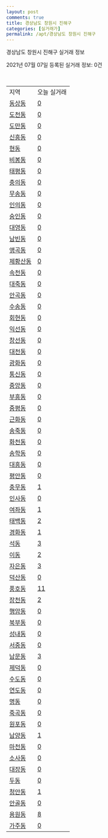 ```yaml
---
layout: post
comments: true
title: 경상남도 창원시 진해구
categories: [실거래가]
permalink: /apt/경상남도 창원시 진해구
---
```


경상남도 창원시 진해구 실거래 정보

2021년 07월 07일 등록된 실거래 정보: 0건

<script type="text/javascript">
  google.charts.load('current', {'packages':['corechart']});
  google.charts.setOnLoadCallback(drawChart);

  function drawChart() {
    var data = google.visualization.arrayToDataTable([['거래일', '매매', '전월세', '전매'], ['20-07', 236, 250, 0], ['20-08', 196, 392, 0], ['20-09', 309, 385, 1], ['20-10', 282, 316, 1], ['20-11', 808, 354, 0], ['20-12', 428, 396, 3], ['21-01', 226, 361, 1], ['21-02', 195, 295, 0], ['21-03', 235, 275, 0], ['21-04', 307, 235, 0], ['21-05', 250, 469, 6], ['21-06', 152, 181, 6], ['21-07', 0, 16, 0]]);

    var options = {
      title: '최근 유형별 거래량 추이',
      legend: { position: 'bottom' }
    };

    var chart = new google.visualization.LineChart(document.getElementById('columnchart_material'));
    chart.draw(data, (options));
  }
</script>

<div id="columnchart_material" style="width: 95%; margin-left: -35px"></div>
<br>
<table class="sortable">
  <tr>
    <td>지역</td>
    <td>오늘 실거래</td>
  </tr>

  
  <tr class="item">
    <td><a href="경상남도 창원시 진해구 동상동">동상동</a></td>
    <td><a href="경상남도 창원시 진해구 동상동">0</a></td>
  </tr>
    

  <tr class="item">
    <td><a href="경상남도 창원시 진해구 도천동">도천동</a></td>
    <td><a href="경상남도 창원시 진해구 도천동">0</a></td>
  </tr>
    

  <tr class="item">
    <td><a href="경상남도 창원시 진해구 도만동">도만동</a></td>
    <td><a href="경상남도 창원시 진해구 도만동">0</a></td>
  </tr>
    

  <tr class="item">
    <td><a href="경상남도 창원시 진해구 신흥동">신흥동</a></td>
    <td><a href="경상남도 창원시 진해구 신흥동">0</a></td>
  </tr>
    

  <tr class="item">
    <td><a href="경상남도 창원시 진해구 현동">현동</a></td>
    <td><a href="경상남도 창원시 진해구 현동">0</a></td>
  </tr>
    

  <tr class="item">
    <td><a href="경상남도 창원시 진해구 비봉동">비봉동</a></td>
    <td><a href="경상남도 창원시 진해구 비봉동">0</a></td>
  </tr>
    

  <tr class="item">
    <td><a href="경상남도 창원시 진해구 태평동">태평동</a></td>
    <td><a href="경상남도 창원시 진해구 태평동">0</a></td>
  </tr>
    

  <tr class="item">
    <td><a href="경상남도 창원시 진해구 충의동">충의동</a></td>
    <td><a href="경상남도 창원시 진해구 충의동">0</a></td>
  </tr>
    

  <tr class="item">
    <td><a href="경상남도 창원시 진해구 무송동">무송동</a></td>
    <td><a href="경상남도 창원시 진해구 무송동">0</a></td>
  </tr>
    

  <tr class="item">
    <td><a href="경상남도 창원시 진해구 인의동">인의동</a></td>
    <td><a href="경상남도 창원시 진해구 인의동">0</a></td>
  </tr>
    

  <tr class="item">
    <td><a href="경상남도 창원시 진해구 숭인동">숭인동</a></td>
    <td><a href="경상남도 창원시 진해구 숭인동">0</a></td>
  </tr>
    

  <tr class="item">
    <td><a href="경상남도 창원시 진해구 대영동">대영동</a></td>
    <td><a href="경상남도 창원시 진해구 대영동">0</a></td>
  </tr>
    

  <tr class="item">
    <td><a href="경상남도 창원시 진해구 남빈동">남빈동</a></td>
    <td><a href="경상남도 창원시 진해구 남빈동">0</a></td>
  </tr>
    

  <tr class="item">
    <td><a href="경상남도 창원시 진해구 앵곡동">앵곡동</a></td>
    <td><a href="경상남도 창원시 진해구 앵곡동">0</a></td>
  </tr>
    

  <tr class="item">
    <td><a href="경상남도 창원시 진해구 제황산동">제황산동</a></td>
    <td><a href="경상남도 창원시 진해구 제황산동">0</a></td>
  </tr>
    

  <tr class="item">
    <td><a href="경상남도 창원시 진해구 속천동">속천동</a></td>
    <td><a href="경상남도 창원시 진해구 속천동">0</a></td>
  </tr>
    

  <tr class="item">
    <td><a href="경상남도 창원시 진해구 대죽동">대죽동</a></td>
    <td><a href="경상남도 창원시 진해구 대죽동">0</a></td>
  </tr>
    

  <tr class="item">
    <td><a href="경상남도 창원시 진해구 안곡동">안곡동</a></td>
    <td><a href="경상남도 창원시 진해구 안곡동">0</a></td>
  </tr>
    

  <tr class="item">
    <td><a href="경상남도 창원시 진해구 수송동">수송동</a></td>
    <td><a href="경상남도 창원시 진해구 수송동">0</a></td>
  </tr>
    

  <tr class="item">
    <td><a href="경상남도 창원시 진해구 회현동">회현동</a></td>
    <td><a href="경상남도 창원시 진해구 회현동">0</a></td>
  </tr>
    

  <tr class="item">
    <td><a href="경상남도 창원시 진해구 익선동">익선동</a></td>
    <td><a href="경상남도 창원시 진해구 익선동">0</a></td>
  </tr>
    

  <tr class="item">
    <td><a href="경상남도 창원시 진해구 창선동">창선동</a></td>
    <td><a href="경상남도 창원시 진해구 창선동">0</a></td>
  </tr>
    

  <tr class="item">
    <td><a href="경상남도 창원시 진해구 대천동">대천동</a></td>
    <td><a href="경상남도 창원시 진해구 대천동">0</a></td>
  </tr>
    

  <tr class="item">
    <td><a href="경상남도 창원시 진해구 광화동">광화동</a></td>
    <td><a href="경상남도 창원시 진해구 광화동">0</a></td>
  </tr>
    

  <tr class="item">
    <td><a href="경상남도 창원시 진해구 통신동">통신동</a></td>
    <td><a href="경상남도 창원시 진해구 통신동">0</a></td>
  </tr>
    

  <tr class="item">
    <td><a href="경상남도 창원시 진해구 중앙동">중앙동</a></td>
    <td><a href="경상남도 창원시 진해구 중앙동">0</a></td>
  </tr>
    

  <tr class="item">
    <td><a href="경상남도 창원시 진해구 부흥동">부흥동</a></td>
    <td><a href="경상남도 창원시 진해구 부흥동">0</a></td>
  </tr>
    

  <tr class="item">
    <td><a href="경상남도 창원시 진해구 중평동">중평동</a></td>
    <td><a href="경상남도 창원시 진해구 중평동">0</a></td>
  </tr>
    

  <tr class="item">
    <td><a href="경상남도 창원시 진해구 근화동">근화동</a></td>
    <td><a href="경상남도 창원시 진해구 근화동">0</a></td>
  </tr>
    

  <tr class="item">
    <td><a href="경상남도 창원시 진해구 송죽동">송죽동</a></td>
    <td><a href="경상남도 창원시 진해구 송죽동">0</a></td>
  </tr>
    

  <tr class="item">
    <td><a href="경상남도 창원시 진해구 화천동">화천동</a></td>
    <td><a href="경상남도 창원시 진해구 화천동">0</a></td>
  </tr>
    

  <tr class="item">
    <td><a href="경상남도 창원시 진해구 송학동">송학동</a></td>
    <td><a href="경상남도 창원시 진해구 송학동">0</a></td>
  </tr>
    

  <tr class="item">
    <td><a href="경상남도 창원시 진해구 대흥동">대흥동</a></td>
    <td><a href="경상남도 창원시 진해구 대흥동">0</a></td>
  </tr>
    

  <tr class="item">
    <td><a href="경상남도 창원시 진해구 평안동">평안동</a></td>
    <td><a href="경상남도 창원시 진해구 평안동">0</a></td>
  </tr>
    

  <tr class="item">
    <td><a href="경상남도 창원시 진해구 충무동">충무동</a></td>
    <td><a href="경상남도 창원시 진해구 충무동">1</a></td>
  </tr>
    

  <tr class="item">
    <td><a href="경상남도 창원시 진해구 인사동">인사동</a></td>
    <td><a href="경상남도 창원시 진해구 인사동">0</a></td>
  </tr>
    

  <tr class="item">
    <td><a href="경상남도 창원시 진해구 여좌동">여좌동</a></td>
    <td><a href="경상남도 창원시 진해구 여좌동">1</a></td>
  </tr>
    

  <tr class="item">
    <td><a href="경상남도 창원시 진해구 태백동">태백동</a></td>
    <td><a href="경상남도 창원시 진해구 태백동">2</a></td>
  </tr>
    

  <tr class="item">
    <td><a href="경상남도 창원시 진해구 경화동">경화동</a></td>
    <td><a href="경상남도 창원시 진해구 경화동">1</a></td>
  </tr>
    

  <tr class="item">
    <td><a href="경상남도 창원시 진해구 석동">석동</a></td>
    <td><a href="경상남도 창원시 진해구 석동">3</a></td>
  </tr>
    

  <tr class="item">
    <td><a href="경상남도 창원시 진해구 이동">이동</a></td>
    <td><a href="경상남도 창원시 진해구 이동">2</a></td>
  </tr>
    

  <tr class="item">
    <td><a href="경상남도 창원시 진해구 자은동">자은동</a></td>
    <td><a href="경상남도 창원시 진해구 자은동">3</a></td>
  </tr>
    

  <tr class="item">
    <td><a href="경상남도 창원시 진해구 덕산동">덕산동</a></td>
    <td><a href="경상남도 창원시 진해구 덕산동">0</a></td>
  </tr>
    

  <tr class="item">
    <td><a href="경상남도 창원시 진해구 풍호동">풍호동</a></td>
    <td><a href="경상남도 창원시 진해구 풍호동">11</a></td>
  </tr>
    

  <tr class="item">
    <td><a href="경상남도 창원시 진해구 장천동">장천동</a></td>
    <td><a href="경상남도 창원시 진해구 장천동">2</a></td>
  </tr>
    

  <tr class="item">
    <td><a href="경상남도 창원시 진해구 행암동">행암동</a></td>
    <td><a href="경상남도 창원시 진해구 행암동">0</a></td>
  </tr>
    

  <tr class="item">
    <td><a href="경상남도 창원시 진해구 북부동">북부동</a></td>
    <td><a href="경상남도 창원시 진해구 북부동">0</a></td>
  </tr>
    

  <tr class="item">
    <td><a href="경상남도 창원시 진해구 성내동">성내동</a></td>
    <td><a href="경상남도 창원시 진해구 성내동">0</a></td>
  </tr>
    

  <tr class="item">
    <td><a href="경상남도 창원시 진해구 서중동">서중동</a></td>
    <td><a href="경상남도 창원시 진해구 서중동">0</a></td>
  </tr>
    

  <tr class="item">
    <td><a href="경상남도 창원시 진해구 남문동">남문동</a></td>
    <td><a href="경상남도 창원시 진해구 남문동">3</a></td>
  </tr>
    

  <tr class="item">
    <td><a href="경상남도 창원시 진해구 제덕동">제덕동</a></td>
    <td><a href="경상남도 창원시 진해구 제덕동">0</a></td>
  </tr>
    

  <tr class="item">
    <td><a href="경상남도 창원시 진해구 수도동">수도동</a></td>
    <td><a href="경상남도 창원시 진해구 수도동">0</a></td>
  </tr>
    

  <tr class="item">
    <td><a href="경상남도 창원시 진해구 연도동">연도동</a></td>
    <td><a href="경상남도 창원시 진해구 연도동">0</a></td>
  </tr>
    

  <tr class="item">
    <td><a href="경상남도 창원시 진해구 명동">명동</a></td>
    <td><a href="경상남도 창원시 진해구 명동">0</a></td>
  </tr>
    

  <tr class="item">
    <td><a href="경상남도 창원시 진해구 죽곡동">죽곡동</a></td>
    <td><a href="경상남도 창원시 진해구 죽곡동">0</a></td>
  </tr>
    

  <tr class="item">
    <td><a href="경상남도 창원시 진해구 원포동">원포동</a></td>
    <td><a href="경상남도 창원시 진해구 원포동">0</a></td>
  </tr>
    

  <tr class="item">
    <td><a href="경상남도 창원시 진해구 남양동">남양동</a></td>
    <td><a href="경상남도 창원시 진해구 남양동">1</a></td>
  </tr>
    

  <tr class="item">
    <td><a href="경상남도 창원시 진해구 마천동">마천동</a></td>
    <td><a href="경상남도 창원시 진해구 마천동">0</a></td>
  </tr>
    

  <tr class="item">
    <td><a href="경상남도 창원시 진해구 소사동">소사동</a></td>
    <td><a href="경상남도 창원시 진해구 소사동">0</a></td>
  </tr>
    

  <tr class="item">
    <td><a href="경상남도 창원시 진해구 대장동">대장동</a></td>
    <td><a href="경상남도 창원시 진해구 대장동">0</a></td>
  </tr>
    

  <tr class="item">
    <td><a href="경상남도 창원시 진해구 두동">두동</a></td>
    <td><a href="경상남도 창원시 진해구 두동">0</a></td>
  </tr>
    

  <tr class="item">
    <td><a href="경상남도 창원시 진해구 청안동">청안동</a></td>
    <td><a href="경상남도 창원시 진해구 청안동">1</a></td>
  </tr>
    

  <tr class="item">
    <td><a href="경상남도 창원시 진해구 안골동">안골동</a></td>
    <td><a href="경상남도 창원시 진해구 안골동">0</a></td>
  </tr>
    

  <tr class="item">
    <td><a href="경상남도 창원시 진해구 용원동">용원동</a></td>
    <td><a href="경상남도 창원시 진해구 용원동">8</a></td>
  </tr>
    

  <tr class="item">
    <td><a href="경상남도 창원시 진해구 가주동">가주동</a></td>
    <td><a href="경상남도 창원시 진해구 가주동">0</a></td>
  </tr>
    


</table>


    